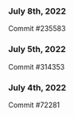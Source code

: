 ### July 8th, 2022

Commit #235583

### July 5th, 2022

Commit #314353


### July 4th, 2022

Commit #72281
